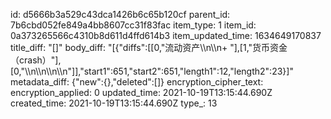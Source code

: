 id: d5666b3a529c43dca1426b6c65b120cf
parent_id: 7b6cbd052fe849a4bb8607cc31f83fac
item_type: 1
item_id: 0a373265566c4310b8d611d4ffd614b3
item_updated_time: 1634649170837
title_diff: "[]"
body_diff: "[{\"diffs\":[[0,\"流动资产\\\n\\\n+ \"],[1,\"货币资金（crash）\"],[0,\"\\\n\\\n\\\n\\\n\"]],\"start1\":651,\"start2\":651,\"length1\":12,\"length2\":23}]"
metadata_diff: {"new":{},"deleted":[]}
encryption_cipher_text: 
encryption_applied: 0
updated_time: 2021-10-19T13:15:44.690Z
created_time: 2021-10-19T13:15:44.690Z
type_: 13